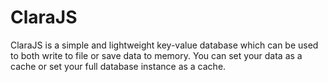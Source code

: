# ClaraJS

ClaraJS is a simple and lightweight key-value database which can be used to both write to file or save data to memory.
You can set your data as a cache or set your full database instance as a cache.